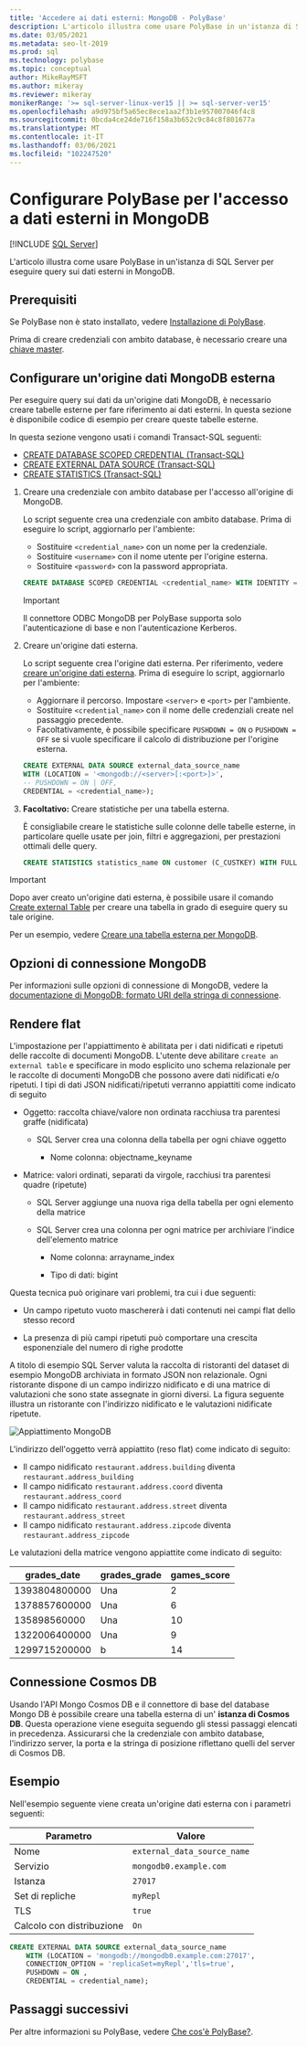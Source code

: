 ```yaml
---
title: 'Accedere ai dati esterni: MongoDB - PolyBase'
description: L'articolo illustra come usare PolyBase in un'istanza di SQL Server per eseguire query sui dati esterni in MongoDB. Creare tabelle esterne per fare riferimento ai dati esterni.
ms.date: 03/05/2021
ms.metadata: seo-lt-2019
ms.prod: sql
ms.technology: polybase
ms.topic: conceptual
author: MikeRayMSFT
ms.author: mikeray
ms.reviewer: mikeray
monikerRange: '>= sql-server-linux-ver15 || >= sql-server-ver15'
ms.openlocfilehash: a9d975bf5a65ec8ece1aa2f3b1e957007046f4c8
ms.sourcegitcommit: 0bcda4ce24de716f158a3b652c9c84c8f801677a
ms.translationtype: MT
ms.contentlocale: it-IT
ms.lasthandoff: 03/06/2021
ms.locfileid: "102247520"
---
```

# <a name="configure-polybase-to-access-external-data-in-mongodb"></a>Configurare PolyBase per l'accesso a dati esterni in MongoDB

 [!INCLUDE [SQL Server](../../includes/applies-to-version/sqlserver.md)]

L'articolo illustra come usare PolyBase in un'istanza di SQL Server per eseguire query sui dati esterni in MongoDB.

## <a name="prerequisites"></a>Prerequisiti

Se PolyBase non è stato installato, vedere [Installazione di PolyBase](polybase-installation.md).

Prima di creare credenziali con ambito database, è necessario creare una [chiave master](../../t-sql/statements/create-master-key-transact-sql.md). 
    

## <a name="configure-a-mongodb-external-data-source"></a>Configurare un'origine dati MongoDB esterna

Per eseguire query sui dati da un'origine dati MongoDB, è necessario creare tabelle esterne per fare riferimento ai dati esterni. In questa sezione è disponibile codice di esempio per creare queste tabelle esterne.

In questa sezione vengono usati i comandi Transact-SQL seguenti:

- [CREATE DATABASE SCOPED CREDENTIAL (Transact-SQL)](../../t-sql/statements/create-database-scoped-credential-transact-sql.md)
- [CREATE EXTERNAL DATA SOURCE (Transact-SQL)](../../t-sql/statements/create-external-data-source-transact-sql.md) 
- [CREATE STATISTICS (Transact-SQL)](../../t-sql/statements/create-statistics-transact-sql.md)

1. Creare una credenziale con ambito database per l'accesso all'origine di MongoDB.

   Lo script seguente crea una credenziale con ambito database. Prima di eseguire lo script, aggiornarlo per l'ambiente:

    - Sostituire `<credential_name>` con un nome per la credenziale.
    - Sostituire `<username>` con il nome utente per l'origine esterna.
    - Sostituire `<password>` con la password appropriata. 

    ```sql
    CREATE DATABASE SCOPED CREDENTIAL <credential_name> WITH IDENTITY = '<username>', Secret = '<password>';
    ```

   > [!IMPORTANT]
   > Il connettore ODBC MongoDB per PolyBase supporta solo l'autenticazione di base e non l'autenticazione Kerberos.

1. Creare un'origine dati esterna.

    Lo script seguente crea l'origine dati esterna. Per riferimento, vedere [creare un'origine dati esterna](../../t-sql/statements/create-external-data-source-transact-sql.md). Prima di eseguire lo script, aggiornarlo per l'ambiente:

    - Aggiornare il percorso. Impostare `<server>` e `<port>` per l'ambiente.
    - Sostituire `<credential_name>` con il nome delle credenziali create nel passaggio precedente.
    - Facoltativamente, è possibile specificare `PUSHDOWN = ON` o `PUSHDOWN = OFF` se si vuole specificare il calcolo di distribuzione per l'origine esterna.

    ```sql
    CREATE EXTERNAL DATA SOURCE external_data_source_name
    WITH (LOCATION = '<mongodb://<server>[:<port>]>',
    -- PUSHDOWN = ON | OFF,
    CREDENTIAL = <credential_name>);
    ```

1. **Facoltativo:** Creare statistiche per una tabella esterna.

    È consigliabile creare le statistiche sulle colonne delle tabelle esterne, in particolare quelle usate per join, filtri e aggregazioni, per prestazioni ottimali delle query.

    ```sql
    CREATE STATISTICS statistics_name ON customer (C_CUSTKEY) WITH FULLSCAN; 
    ```

>[!IMPORTANT]
>Dopo aver creato un'origine dati esterna, è possibile usare il comando [Create external Table](../../t-sql/statements/create-external-table-transact-sql.md) per creare una tabella in grado di eseguire query su tale origine.
>
>Per un esempio, vedere [Creare una tabella esterna per MongoDB](../../t-sql/statements/create-external-table-transact-sql.md#k-create-an-external-table-for-mongodb).

## <a name="mongodb-connection-options"></a>Opzioni di connessione MongoDB

Per informazioni sulle opzioni di connessione di MongoDB, vedere la [documentazione di MongoDB: formato URI della stringa di connessione](https://docs.mongodb.com/manual/reference/connection-string/#connection-string-options).

## <a name="flattening"></a>Rendere flat

L'impostazione per l'appiattimento è abilitata per i dati nidificati e ripetuti delle raccolte di documenti MongoDB. L'utente deve abilitare `create an external table` e specificare in modo esplicito uno schema relazionale per le raccolte di documenti MongoDB che possono avere dati nidificati e/o ripetuti. I tipi di dati JSON nidificati/ripetuti verranno appiattiti come indicato di seguito

* Oggetto: raccolta chiave/valore non ordinata racchiusa tra parentesi graffe (nidificata)

   - SQL Server crea una colonna della tabella per ogni chiave oggetto

     * Nome colonna: objectname_keyname

* Matrice: valori ordinati, separati da virgole, racchiusi tra parentesi quadre (ripetute)

   - SQL Server aggiunge una nuova riga della tabella per ogni elemento della matrice

   - SQL Server crea una colonna per ogni matrice per archiviare l'indice dell'elemento matrice

     * Nome colonna: arrayname_index

     * Tipo di dati: bigint

Questa tecnica può originare vari problemi, tra cui i due seguenti:

* Un campo ripetuto vuoto maschererà i dati contenuti nei campi flat dello stesso record

* La presenza di più campi ripetuti può comportare una crescita esponenziale del numero di righe prodotte

A titolo di esempio SQL Server valuta la raccolta di ristoranti del dataset di esempio MongoDB archiviata in formato JSON non relazionale. Ogni ristorante dispone di un campo indirizzo nidificato e di una matrice di valutazioni che sono state assegnate in giorni diversi. La figura seguente illustra un ristorante con l'indirizzo nidificato e le valutazioni nidificate ripetute.

![Appiattimento MongoDB](../../relational-databases/polybase/media/mongo-flattening.png "Appiattimento ristoranti MongoDB")

L'indirizzo dell'oggetto verrà appiattito (reso flat) come indicato di seguito:

- Il campo nidificato `restaurant.address.building` diventa `restaurant.address_building`
- Il campo nidificato `restaurant.address.coord` diventa `restaurant.address_coord`
- Il campo nidificato `restaurant.address.street` diventa `restaurant.address_street`
- Il campo nidificato `restaurant.address.zipcode` diventa `restaurant.address_zipcode`

Le valutazioni della matrice vengono appiattite come indicato di seguito:

| grades_date | grades_grade  | games_score | 
| ------------- | ------------------------- | -------------- |
|1393804800000 |Una |2|
|1378857600000|Una |6|
|135898560000 |Una |10|
|1322006400000|Una |9|
|1299715200000 |b |14|

## <a name="cosmos-db-connection"></a>Connessione Cosmos DB

Usando l'API Mongo Cosmos DB e il connettore di base del database Mongo DB è possibile creare una tabella esterna di un' **istanza di Cosmos DB**. Questa operazione viene eseguita seguendo gli stessi passaggi elencati in precedenza. Assicurarsi che la credenziale con ambito database, l'indirizzo server, la porta e la stringa di posizione riflettano quelli del server di Cosmos DB.

## <a name="examples"></a>Esempio

Nell'esempio seguente viene creata un'origine dati esterna con i parametri seguenti:

| Parametro | Valore|
|---|---|
| Nome | `external_data_source_name`|
| Servizio | `mongodb0.example.com`|
| Istanza | `27017`|
| Set di repliche | `myRepl`|
| TLS | `true`|
| Calcolo con distribuzione | `On`|

```sql
CREATE EXTERNAL DATA SOURCE external_data_source_name
    WITH (LOCATION = 'mongodb://mongodb0.example.com:27017',
    CONNECTION_OPTION = 'replicaSet=myRepl','tls=true',
    PUSHDOWN = ON ,
    CREDENTIAL = credential_name);
```

## <a name="next-steps"></a>Passaggi successivi

Per altre informazioni su PolyBase, vedere [Che cos'è PolyBase?](polybase-guide.md).

